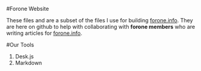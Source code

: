 #Forone Website

These files and are a subset of the files I use for building
[forone.info](http://forone.info "http://forone.info"). They are here on github to help with collaborating with **forone members** who are writing articles for [forone.info](http://forone.info "http://forone.info").

#Our Tools
1. Desk.js
2. Markdown 

